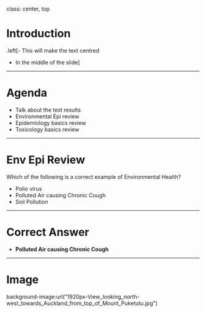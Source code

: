 
class: center, top
# Introduction

.left[- This will make the text centred
- In the middle of the slide]

---

# Agenda

- Talk about the test results
- Environmental Epi review
- Epidemiology basics review
- Toxicology basics review

---
# Env Epi Review
Which of the following is a correct example of Environmental Health?

- Polio virus
- Polluted Air causing Chronic Cough
- Soil Pollution

---
# Correct Answer
- **Polluted Air causing Chronic Cough**

---
# Image
background-image:url("1920px-View_looking_north-west_towards_Auckland_from_top_of_Mount_Puketutu.jpg")

